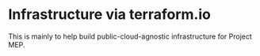 # Infrastructure via terraform.io

This is mainly to help build public-cloud-agnostic infrastructure for Project MEP.

